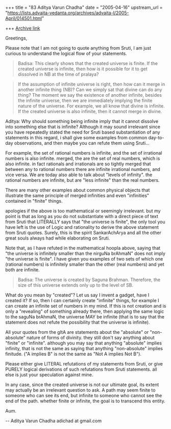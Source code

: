 +++
title = "83 Aditya Varun Chadha"
date = "2005-04-16"
upstream_url = "https://lists.advaita-vedanta.org/archives/advaita-l/2005-April/014501.html"

+++
[Archive link](https://lists.advaita-vedanta.org/archives/advaita-l/2005-April/014501.html)

Greetings,

Please note that I am not going to quote anything from Sruti, I am
just curious to understand the logical flow of your statements.

> Badisa: This clearly shows that the created universe is finite. If the created 
> universe is infinite, then how is it possible for it to get dissolved in NB at the time 
> of pralaya? 

> If the assumption of infinite universe is right, then how can it merge in another 
> infinite thing (NB)? Can we simply sat that divine can do any thing? The moment 
> we say the existence of another infinite, besides the infinite universe, then we are 
> immediately implying the finite nature of the universe. For example, we all know 
> that divine is infinite. If the created universe is also infinite, then it cannot merge 
> in divine.

Aditya: Why should something being infinite imply that it cannot
dissolve into something else that is infinite? Although it may sound
irrelevant since you have repeatedly stated the need for Sruti based
substantiation of any statements in this regard, i shall give some
examples from common day-to-day observations, and then maybe you can
refute them using Sruti...

For example, the set of rational numbers is infinite, and the set of
irrational numbers is also infinite. merged, the are the set of real
numbers, which is also infinite. in fact rationals and irrationals are
so tightly merged that between any to rational numbers there are
infinite irrational numbers, and vice versa. We are today also able to
talk about "levels of infinity". the rational numbers are infinite,
but are "less infinite" than the real numbers.

There are many other examples about common physical objects that
illustrate the same principle of merged infinities and even
"infinities" contained in "finite" things.

apologies if the above is too mathematical or seemingly irrelevant.
but my point is that as long as you do not substantiate with a direct
piece of text from Sruti that LITERALLY says that "the universe is
finite", the only tool you have left is the use of Logic and
rationality to derive the above statement from Sruti quotes. Surely,
this is the spirit SankarAchArya and all the other great souls always
had while elaborating on Sruti.

Note that, as I have refuted in the mathematical hoopla above, saying
that "the universe is infinitely smaller than the nirguNa brAhmaN"
does not imply "the universe is finite". I have given you examples of
two sets of which one (rational numbers) is infinitely smaller than
the other (real numbers) and yet both are infinite.

> Badisa: The universe is created by Saguna Brahman. Therefore, the size of this 
> universe extends only up to the level of SB.

What do you mean by "created"? Let us say I invent a gadget, have I
created it? If so, then I can certainly create "infinite" things, for
example I can create an infinite set of numbers in my mind. If this is
not creation and is only a "revealing" of something already there,
then applying the same logic to the saguNa brAhmaN, the universe MAY
be infinite (that is to say that the statement does not refute the
possibility that the universe is infinite).

All your quotes from the gItA are statements about the "absolute" or
"non-absolute" nature of forms of divinity. they still don't say
anything about "finite" or "infinite". although you may say that
anything "absolute" implies infinity, that is not the same as saying
that anything "non-absolute" implies finitude. ("A implies B" is not
the same as "Not A implies Not B").

Please either give LITERAL refutations of my statements from Sruti, or
give PURELY logical derivations of such refutations from Sruti
statements. all else is just your speculation against mine.

In any case, since the created universe is not our ultimate goal, its
extent may actually be an irrelevant question to ask. A path may seem
finite to someone who can see its end, but infinite to someone who
cannot see the end of the path. whether finite or infinite, the goal
is to transcend this entity.

Aum.

-- 
Aditya Varun Chadha
adichad at gmail.com

